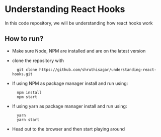 # Understanding React Hooks

In this code repository, we will be understanding how react hooks work

## How to run?

* Make sure Node, NPM are installed and are on the latest version

* clone the repository with

        git clone https://github.com/shruthisagar/understanding-react-hooks.git

* If using NPM as package manager install and run using:

        npm install
        npm start

* If using yarn as package manager install and run using:

        yarn
        yarn start

* Head out to the browser and then start playing around
